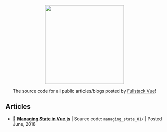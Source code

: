 <div align="center">
  <p>
    <img src="http://i.imgur.com/CSu35WO.png" width="250"/>
  </p>

  <p>The source code for all public articles/blogs posted by <a href="https://www.fullstack.io/vue/" target="_blank">Fullstack Vue</a>!</p>
</div>

## Articles
* 💠 <strong><a href="https://medium.com/fullstackio/managing-state-in-vue-js-23a0352b1c87" target="_blank">Managing State in Vue.js</a></strong> | Source code: `managing_state_01/` | Posted June, 2018
